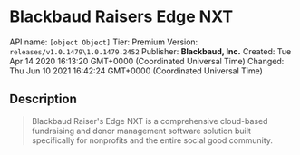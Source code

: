 # Blackbaud Raisers Edge NXT
API name: `[object Object]`
Tier: Premium
Version: `releases/v1.0.1479\1.0.1479.2452`
Publisher: **Blackbaud, Inc.**
Created: Tue Apr 14 2020 16:13:20 GMT+0000 (Coordinated Universal Time)
Changed: Thu Jun 10 2021 16:42:24 GMT+0000 (Coordinated Universal Time)

## Description
> Blackbaud Raiser's Edge NXT is a comprehensive cloud-based fundraising and donor management software solution built specifically for nonprofits and the entire social good community.

